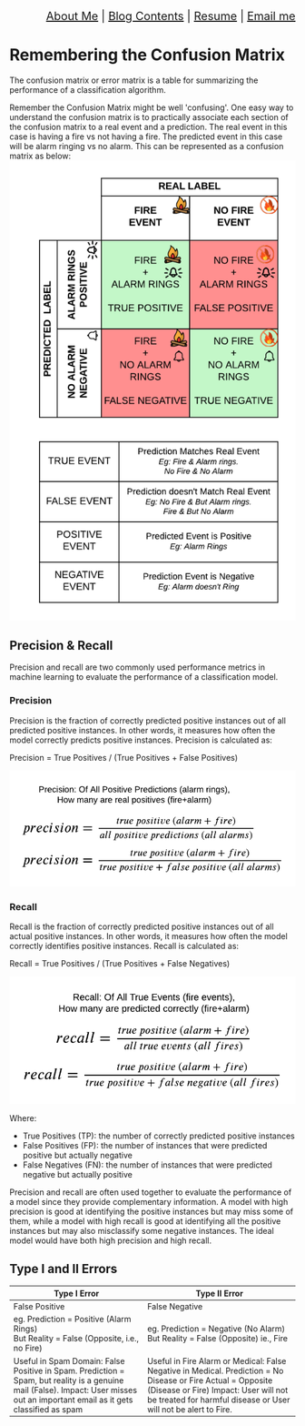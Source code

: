 <div align="right" style="font-size: 20px;">
<a href="https://vimvenu-rgb.github.io/">About Me</a> | 
 <a href="blog_contents.html">Blog Contents</a> | 
 <a href="https://vimvenu-rgb.github.io/resume.pdf">Resume</a> | 
 <a href="mailto:vimalkumar.engr@gmail.com?subject=Saw%20Your%20Github%20Blog&body=Enter%20Your%20Text.">Email me</a>
</div>

# Remembering the Confusion Matrix
The confusion matrix or error matrix is a table for summarizing the performance of a classification algorithm.

Remember the Confusion Matrix might be well 'confusing'. One easy way to understand the confusion matrix is to practically associate each section of the confusion matrix to a real event and a prediction. The real event in this case is having a fire vs not having a fire. The predicted event in this case will be alarm ringing vs no alarm. This can be represented as a confusion matrix as below:
![Alt text](/images/positive_negative.png)

## Precision & Recall
Precision and recall are two commonly used performance metrics in machine learning to evaluate the performance of a classification model.

### Precision
Precision is the fraction of correctly predicted positive instances out of all predicted positive instances. In other words, it measures how often the model correctly predicts positive instances. Precision is calculated as:

Precision = True Positives / (True Positives + False Positives)

![Alt text](/images/precision.png)

### Recall
Recall is the fraction of correctly predicted positive instances out of all actual positive instances. In other words, it measures how often the model correctly identifies positive instances. Recall is calculated as:

Recall = True Positives / (True Positives + False Negatives)

![Alt text](/images/recall.png)

Where:
- True Positives (TP): the number of correctly predicted positive instances
- False Positives (FP): the number of instances that were predicted positive but actually negative
-  False Negatives (FN): the number of instances that were predicted negative but actually positive

Precision and recall are often used together to evaluate the performance of a model since they provide complementary information. A model with high precision is good at identifying the positive instances but may miss some of them, while a model with high recall is good at identifying all the positive instances but may also misclassify some negative instances. The ideal model would have both high precision and high recall.


## Type I and II Errors
<table>
<thead>
  <tr>
    <th>Type I Error</th>
    <th>Type II Error</th>
  </tr>
</thead>
<tbody>
  <tr>
    <td>False Positive</td>
    <td>False Negative</td>
  </tr>
  <tr>
    <td>eg. Prediction = Positive (Alarm Rings)<br />But Reality = False (Opposite, i.e., no Fire)</td>
    <td>eg. Prediction = Negative (No Alarm)<br />But Reality = False (Opposite) ie., Fire</td>
  </tr>
  <tr>
    <td>Useful in Spam Domain: False Positive in Spam. Prediction = Spam, but reality is a genuine mail (False). Impact: User misses out an important email as it gets classified as spam</td>
    <td>Useful in Fire Alarm or Medical: False Negative in Medical. Prediction = No Disease or Fire Actual = Opposite (Disease or Fire) Impact: User will not be treated for harmful disease or User will not be alert to Fire.</td>
  </tr>
</tbody>
</table>
